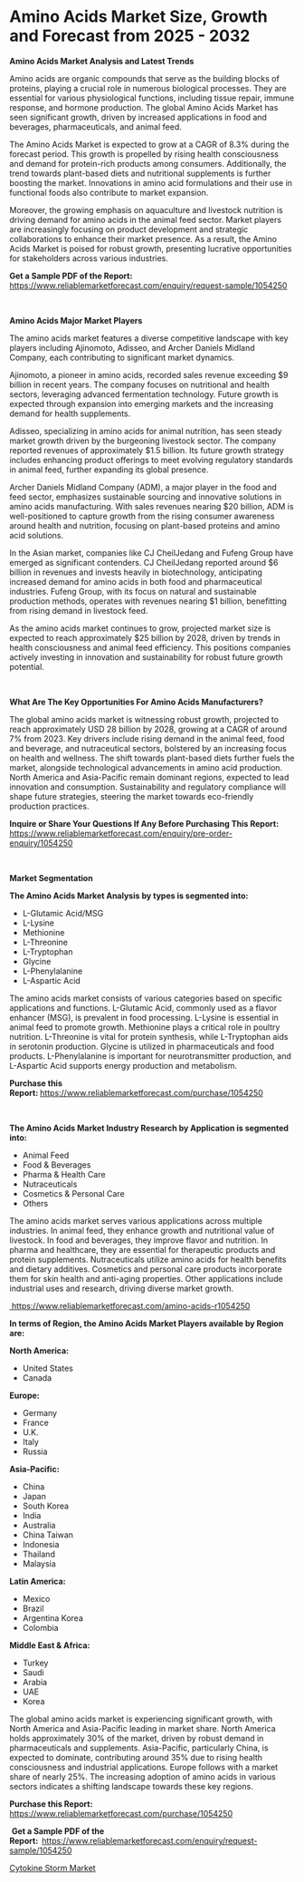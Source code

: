 <p><h1>Amino Acids Market Size, Growth and Forecast from 2025 - 2032</h1></p><p><strong>Amino Acids Market Analysis and Latest Trends</strong></p>
<p><p>Amino acids are organic compounds that serve as the building blocks of proteins, playing a crucial role in numerous biological processes. They are essential for various physiological functions, including tissue repair, immune response, and hormone production. The global Amino Acids Market has seen significant growth, driven by increased applications in food and beverages, pharmaceuticals, and animal feed.</p><p>The Amino Acids Market is expected to grow at a CAGR of 8.3% during the forecast period. This growth is propelled by rising health consciousness and demand for protein-rich products among consumers. Additionally, the trend towards plant-based diets and nutritional supplements is further boosting the market. Innovations in amino acid formulations and their use in functional foods also contribute to market expansion. </p><p>Moreover, the growing emphasis on aquaculture and livestock nutrition is driving demand for amino acids in the animal feed sector. Market players are increasingly focusing on product development and strategic collaborations to enhance their market presence. As a result, the Amino Acids Market is poised for robust growth, presenting lucrative opportunities for stakeholders across various industries.</p></p>
<p><strong>Get a Sample PDF of the Report:&nbsp;</strong> <a href="https://www.reliablemarketforecast.com/enquiry/request-sample/1054250?utm_campaign=2288&utm_medium=2&utm_source=Github&utm_content=ia&utm_term=08032025&utm_id=amino-acids">https://www.reliablemarketforecast.com/enquiry/request-sample/1054250</a></p>
<p>&nbsp;</p>
<p><strong>Amino Acids Major Market Players</strong></p>
<p><p>The amino acids market features a diverse competitive landscape with key players including Ajinomoto, Adisseo, and Archer Daniels Midland Company, each contributing to significant market dynamics. </p><p>Ajinomoto, a pioneer in amino acids, recorded sales revenue exceeding $9 billion in recent years. The company focuses on nutritional and health sectors, leveraging advanced fermentation technology. Future growth is expected through expansion into emerging markets and the increasing demand for health supplements.</p><p>Adisseo, specializing in amino acids for animal nutrition, has seen steady market growth driven by the burgeoning livestock sector. The company reported revenues of approximately $1.5 billion. Its future growth strategy includes enhancing product offerings to meet evolving regulatory standards in animal feed, further expanding its global presence.</p><p>Archer Daniels Midland Company (ADM), a major player in the food and feed sector, emphasizes sustainable sourcing and innovative solutions in amino acids manufacturing. With sales revenues nearing $20 billion, ADM is well-positioned to capture growth from the rising consumer awareness around health and nutrition, focusing on plant-based proteins and amino acid solutions.</p><p>In the Asian market, companies like CJ CheilJedang and Fufeng Group have emerged as significant contenders. CJ CheilJedang reported around $6 billion in revenues and invests heavily in biotechnology, anticipating increased demand for amino acids in both food and pharmaceutical industries. Fufeng Group, with its focus on natural and sustainable production methods, operates with revenues nearing $1 billion, benefitting from rising demand in livestock feed.</p><p>As the amino acids market continues to grow, projected market size is expected to reach approximately $25 billion by 2028, driven by trends in health consciousness and animal feed efficiency. This positions companies actively investing in innovation and sustainability for robust future growth potential.</p></p>
<p>&nbsp;</p>
<p><strong>What Are The Key Opportunities For Amino Acids Manufacturers?</strong></p>
<p><p>The global amino acids market is witnessing robust growth, projected to reach approximately USD 28 billion by 2028, growing at a CAGR of around 7% from 2023. Key drivers include rising demand in the animal feed, food and beverage, and nutraceutical sectors, bolstered by an increasing focus on health and wellness. The shift towards plant-based diets further fuels the market, alongside technological advancements in amino acid production. North America and Asia-Pacific remain dominant regions, expected to lead innovation and consumption. Sustainability and regulatory compliance will shape future strategies, steering the market towards eco-friendly production practices.</p></p>
<p><strong>Inquire or Share Your Questions If Any Before Purchasing This Report:</strong> <a href="https://www.reliablemarketforecast.com/enquiry/pre-order-enquiry/1054250?utm_campaign=2288&utm_medium=2&utm_source=Github&utm_content=ia&utm_term=08032025&utm_id=amino-acids">https://www.reliablemarketforecast.com/enquiry/pre-order-enquiry/1054250</a></p>
<p>&nbsp;</p>
<p><strong>Market Segmentation</strong></p>
<p><strong>The Amino Acids Market Analysis by types is segmented into:</strong></p>
<p><ul><li>L-Glutamic Acid/MSG</li><li>L-Lysine</li><li>Methionine</li><li>L-Threonine</li><li>L-Tryptophan</li><li>Glycine</li><li>L-Phenylalanine</li><li>L-Aspartic Acid</li></ul></p>
<p><p>The amino acids market consists of various categories based on specific applications and functions. L-Glutamic Acid, commonly used as a flavor enhancer (MSG), is prevalent in food processing. L-Lysine is essential in animal feed to promote growth. Methionine plays a critical role in poultry nutrition. L-Threonine is vital for protein synthesis, while L-Tryptophan aids in serotonin production. Glycine is utilized in pharmaceuticals and food products. L-Phenylalanine is important for neurotransmitter production, and L-Aspartic Acid supports energy production and metabolism.</p></p>
<p><strong>Purchase this Report:&nbsp;</strong><a href="https://www.reliablemarketforecast.com/purchase/1054250?utm_campaign=2288&utm_medium=2&utm_source=Github&utm_content=ia&utm_term=08032025&utm_id=amino-acids">https://www.reliablemarketforecast.com/purchase/1054250</a></p>
<p>&nbsp;</p>
<p><strong>The Amino Acids Market Industry Research by Application is segmented into:</strong></p>
<p><ul><li>Animal Feed</li><li>Food & Beverages</li><li>Pharma & Health Care</li><li>Nutraceuticals</li><li>Cosmetics & Personal Care</li><li>Others</li></ul></p>
<p><p>The amino acids market serves various applications across multiple industries. In animal feed, they enhance growth and nutritional value of livestock. In food and beverages, they improve flavor and nutrition. In pharma and healthcare, they are essential for therapeutic products and protein supplements. Nutraceuticals utilize amino acids for health benefits and dietary additives. Cosmetics and personal care products incorporate them for skin health and anti-aging properties. Other applications include industrial uses and research, driving diverse market growth.</p></p>
<p><a href="https://www.reliablemarketforecast.com/amino-acids-r1054250?utm_campaign=2288&utm_medium=2&utm_source=Github&utm_content=ia&utm_term=08032025&utm_id=amino-acids">&nbsp;https://www.reliablemarketforecast.com/amino-acids-r1054250</a></p>
<p><strong>In terms of Region, the Amino Acids Market Players available by Region are:</strong></p>
<p>
    <p> <strong> North America: </strong>
        <ul>
            <li>United States</li>
            <li>Canada</li>
        </ul>
        </p> 
    <p> <strong> Europe: </strong>
        <ul>
            <li>Germany</li>
            <li>France</li>
            <li>U.K.</li>
            <li>Italy</li>
            <li>Russia</li>
        </ul>
        </p> 
    <p> <strong> Asia-Pacific: </strong>
        <ul>
            <li>China</li>
            <li>Japan</li>
            <li>South Korea</li>
            <li>India</li>
            <li>Australia</li>
            <li>China Taiwan</li>
            <li>Indonesia</li>
            <li>Thailand</li>
            <li>Malaysia</li>
        </ul>
        </p> 
    <p> <strong> Latin America: </strong>
        <ul>
            <li>Mexico</li>
            <li>Brazil</li>
            <li>Argentina Korea</li>
            <li>Colombia</li>
        </ul>
        </p> 
    <p> <strong> Middle East & Africa: </strong>
        <ul>
            <li>Turkey</li>
            <li>Saudi</li>
            <li>Arabia</li>
            <li>UAE</li>
            <li>Korea</li>
        </ul>
    </p>
    </p>
<p><p>The global amino acids market is experiencing significant growth, with North America and Asia-Pacific leading in market share. North America holds approximately 30% of the market, driven by robust demand in pharmaceuticals and supplements. Asia-Pacific, particularly China, is expected to dominate, contributing around 35% due to rising health consciousness and industrial applications. Europe follows with a market share of nearly 25%. The increasing adoption of amino acids in various sectors indicates a shifting landscape towards these key regions.</p></p>
<p><strong>Purchase this Report: </strong><a href="https://www.reliablemarketforecast.com/purchase/1054250?utm_campaign=2288&utm_medium=2&utm_source=Github&utm_content=ia&utm_term=08032025&utm_id=amino-acids">https://www.reliablemarketforecast.com/purchase/1054250</a></p>
<p>&nbsp;<strong>Get a Sample PDF of the Report:&nbsp;&nbsp;</strong><a href="https://www.reliablemarketforecast.com/enquiry/request-sample/1054250?utm_campaign=2288&utm_medium=2&utm_source=Github&utm_content=ia&utm_term=08032025&utm_id=amino-acids">https://www.reliablemarketforecast.com/enquiry/request-sample/1054250</a></p>
<p><strong></strong></p>
<p><p><a href="https://github.com/suleimannichelle7/Market-Research-Report-List-1/blob/main/cytokine-storm-market.md?utm_campaign=2288&utm_medium=2&utm_source=Github&utm_content=ia&utm_term=08032025&utm_id=amino-acids">Cytokine Storm Market</a></p></p>